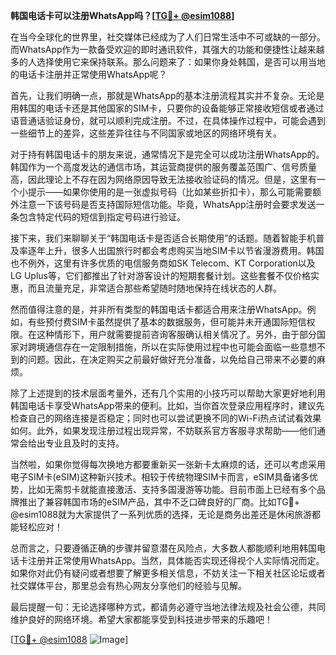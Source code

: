 **韩国电话卡可以注册WhatsApp吗？[[TG💪+ @esim1088](https://t.me/s/esim1088)]**

在当今全球化的世界里，社交媒体已经成为了人们日常生活中不可或缺的一部分。而WhatsApp作为一款备受欢迎的即时通讯软件，其强大的功能和便捷性让越来越多的人选择使用它来保持联系。那么问题来了：如果你身处韩国，是否可以用当地的电话卡注册并正常使用WhatsApp呢？

首先，让我们明确一点，那就是WhatsApp的基本注册流程其实并不复杂。无论是用韩国的电话卡还是其他国家的SIM卡，只要你的设备能够正常接收短信或者通过语音通话验证身份，就可以顺利完成注册。不过，在具体操作过程中，可能会遇到一些细节上的差异，这些差异往往与不同国家或地区的网络环境有关。

对于持有韩国电话卡的朋友来说，通常情况下是完全可以成功注册WhatsApp的。韩国作为一个高度发达的通信市场，其运营商提供的服务覆盖范围广、信号质量高，因此理论上不存在因为网络原因导致无法接收验证码的情况。但是，这里有一个小提示——如果你使用的是一张虚拟号码（比如某些折扣卡），那么可能需要额外注意一下该号码是否支持国际短信功能。毕竟，WhatsApp注册时会要求发送一条包含特定代码的短信到指定号码进行验证。

接下来，我们来聊聊关于“韩国电话卡是否适合长期使用”的话题。随着智能手机普及率逐年上升，很多人出国旅行时都会考虑购买当地SIM卡以节省漫游费用。韩国也不例外，这里有许多优质的电信服务商如SK Telecom、KT Corporation以及LG Uplus等，它们都推出了针对游客设计的短期套餐计划。这些套餐不仅价格实惠，而且流量充足，非常适合那些希望随时随地保持在线状态的人群。

然而值得注意的是，并非所有类型的韩国电话卡都适合用来注册WhatsApp。例如，有些预付费SIM卡虽然提供了基本的数据服务，但可能并未开通国际短信权限。在这种情形下，用户就需要提前咨询客服确认相关情况了。另外，由于部分国家对跨境通信存在一定限制措施，所以在实际使用过程中也可能会面临一些意想不到的问题。因此，在决定购买之前最好做好充分准备，以免给自己带来不必要的麻烦。

除了上述提到的技术层面考量外，还有几个实用的小技巧可以帮助大家更好地利用韩国电话卡享受WhatsApp带来的便利。比如，当你首次登录应用程序时，建议先检查自己的网络连接是否稳定；同时也可以尝试更换不同的Wi-Fi热点试试看效果如何。此外，如果发现注册过程出现异常，不妨联系官方客服寻求帮助——他们通常会给出专业且及时的支持。

当然啦，如果你觉得每次换地方都要重新买一张新卡太麻烦的话，还可以考虑采用电子SIM卡(eSIM)这种新兴技术。相较于传统物理SIM卡而言，eSIM具备诸多优势，比如无需剪卡就能直接激活、支持多国漫游等功能。目前市面上已经有多个品牌推出了兼容韩国市场的eSIM产品，其中不乏口碑良好的厂商。比如TG💪+ @esim1088就为大家提供了一系列优质的选择，无论是商务出差还是休闲旅游都能轻松应对！

总而言之，只要遵循正确的步骤并留意潜在风险点，大多数人都能顺利地用韩国电话卡注册并正常使用WhatsApp。当然，具体能否实现还得视个人实际情况而定。如果你对此仍有疑问或者想要了解更多相关信息，不妨关注一下相关社区论坛或者社交媒体平台，那里总会有热心网友分享他们的经验与见解。

最后提醒一句：无论选择哪种方式，都请务必遵守当地法律法规及社会公德，共同维护良好的网络环境。希望大家都能享受到科技进步带来的乐趣吧！

[[TG💪+ @esim1088](https://t.me/s/esim1088) ![Image](https://i.postimg.cc/4NQfJmqS/Snipaste-2025-05-13-00-14-12.png)]